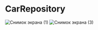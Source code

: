 # CarRepository
![Снимок экрана (1)](https://user-images.githubusercontent.com/113889753/220379311-f1aad782-e944-4abe-9526-916afbd4728a.png)
![Снимок экрана (3)](https://user-images.githubusercontent.com/113889753/220379338-7ab8fd94-6878-49f8-ac49-9f0c3ea68528.png)
